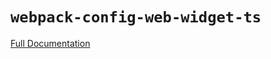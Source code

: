 # `webpack-config-web-widget-ts`

[Full Documentation](https://web-widget.js.org/docs/create-web-widget#webpack-config-web-widget-ts)
